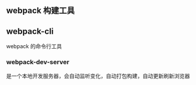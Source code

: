 ## webpack 构建工具
## webpack-cli 
webpack 的命令行工具
### webpack-dev-server
是一个本地开发服务器，会自动监听变化，自动打包构建，自动更新刷新浏览器